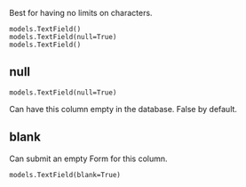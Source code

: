 <p>
Best for having no limits on characters. 
</p>

```
models.TextField()
models.TextField(null=True)
models.TextField()
```

## null
```
models.TextField(null=True)
```
<p>
Can have this column empty in the database. False by default.
</p>

## blank
<p>
Can submit an empty Form for this column.
</p>

```
models.TextField(blank=True)
```